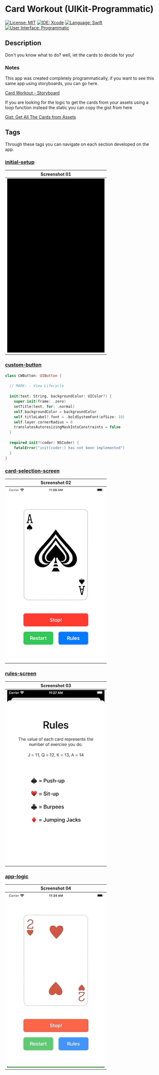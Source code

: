 # Card Workout (UIKit-Programmatic)

[![License: MIT](https://img.shields.io/badge/License-MIT-yellow.svg)](https://opensource.org/licenses/MIT)
[![IDE: Xcode](https://img.shields.io/badge/IDE-Xcode%2011-blue.svg)](https://developer.apple.com/xcode/)
[![Language: Swift](https://img.shields.io/badge/Language-Swift-red.svg)](https://swift.org/blog/)
[![User Interface: Programmatic](https://img.shields.io/badge/User%20Interface-Programmatic-green)](https://developer.apple.com/xcode/interface-builder/)

## Description

Don't you know what to do? well, let the cards to decide for you!

### Notes

This app was created completely programmatically, if you want to see this same app using storyboards, you can go here.

[Card Workout - Storyboard](https://github.com/fdorado985/CardWorkout)

If you are looking for the logic to get the cards from your assets using a loop function instead the static you can copy the gist from here

[Gist: Get All The Cards from Assets](https://gist.github.com/fdorado985/c4615ea211467360d2a24bdb08a347a6)

## Tags

Through these tags you can navigate on each section developed on the app.

### [initial-setup](https://github.com/fdorado985/CardWorkout-Programmatic/tree/initial-setup)

| Screenshot 01 |
| ------------- |
| ![ss01](.screenshots/ss01.png) |

### [custom-button](https://github.com/fdorado985/CardWorkout-Programmatic/tree/custom-button)

```swift
class CWButton: UIButton {

  // MARK: - View Lifecycle

  init(text: String, backgroundColor: UIColor?) {
    super.init(frame: .zero)
    setTitle(text, for: .normal)
    self.backgroundColor = backgroundColor
    self.titleLabel?.font = .boldSystemFont(ofSize: 19)
    self.layer.cornerRadius = 8
    translatesAutoresizingMaskIntoConstraints = false
  }

  required init?(coder: NSCoder) {
    fatalError("init(coder:) has not been implemented")
  }
}
```

### [card-selection-screen](https://github.com/fdorado985/CardWorkout-Programmatic/tree/card-selection-screen)

| Screenshot 02 |
| ------------- |
| ![ss02](.screenshots/ss02.png) |

### [rules-screen](https://github.com/fdorado985/CardWorkout-Programmatic/tree/rules-screen)

| Screenshot 03 |
| ------------- |
| ![ss03](.screenshots/ss03.png) |

### [app-logic](https://github.com/fdorado985/CardWorkout-Programmatic/tree/app-logic)

| Screenshot 04 |
| ------------- |
| ![ss04](.screenshots/ss04.gif) |
